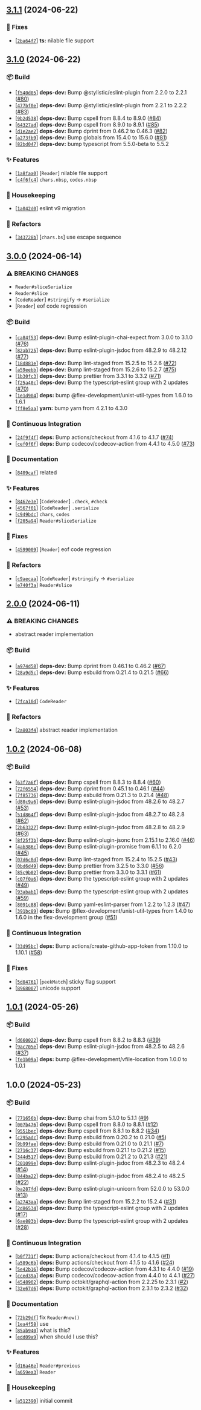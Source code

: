 ## [3.1.1](https://github.com/flex-development/vfile-reader/compare/3.1.0...3.1.1) (2024-06-22)

### :bug: Fixes

- [[`2ba64f7`](https://github.com/flex-development/vfile-reader/commit/2ba64f799afa924fa30ac3bc32e5214c24409a33)] **ts:** nilable file support

## [3.1.0](https://github.com/flex-development/vfile-reader/compare/3.0.0...3.1.0) (2024-06-22)

### :package: Build

- [[`f540d05`](https://github.com/flex-development/vfile-reader/commit/f540d05e084645cb200b7d475bde9d7af7888e90)] **deps-dev:** Bump @stylistic/eslint-plugin from 2.2.0 to 2.2.1 ([#80](https://github.com/flex-development/vfile-reader/issues/80))
- [[`477bf0e`](https://github.com/flex-development/vfile-reader/commit/477bf0e379192e13647d8e50b2f69e85be8072a4)] **deps-dev:** Bump @stylistic/eslint-plugin from 2.2.1 to 2.2.2 ([#83](https://github.com/flex-development/vfile-reader/issues/83))
- [[`9b2d538`](https://github.com/flex-development/vfile-reader/commit/9b2d538b01aedba2a78c898c40472e2f97e8bcbe)] **deps-dev:** Bump cspell from 8.8.4 to 8.9.0 ([#84](https://github.com/flex-development/vfile-reader/issues/84))
- [[`64327ad`](https://github.com/flex-development/vfile-reader/commit/64327ad5fb2b4073e530b94885f845637014f576)] **deps-dev:** Bump cspell from 8.9.0 to 8.9.1 ([#85](https://github.com/flex-development/vfile-reader/issues/85))
- [[`d1e2ae2`](https://github.com/flex-development/vfile-reader/commit/d1e2ae2d24ed6f0d3b4869272666a60c54e9a719)] **deps-dev:** Bump dprint from 0.46.2 to 0.46.3 ([#82](https://github.com/flex-development/vfile-reader/issues/82))
- [[`a273fb9`](https://github.com/flex-development/vfile-reader/commit/a273fb92f9003e14e7ab64ca7ecc964d28d17893)] **deps-dev:** Bump globals from 15.4.0 to 15.6.0 ([#81](https://github.com/flex-development/vfile-reader/issues/81))
- [[`82bd047`](https://github.com/flex-development/vfile-reader/commit/82bd0478841df33bb1266dc5e018d8a5659e1fdd)] **deps-dev:** bump typescript from 5.5.0-beta to 5.5.2

### :sparkles: Features

- [[`1a8faa0`](https://github.com/flex-development/vfile-reader/commit/1a8faa051d799002e93705364b74ce725307cd3d)] [`Reader`] nilable file support
- [[`c4f6fc4`](https://github.com/flex-development/vfile-reader/commit/c4f6fc449d80cfc1dce8da164c1a161c6419c9c3)] `chars.nbsp`, `codes.nbsp`

### :house_with_garden: Housekeeping

- [[`1a042d0`](https://github.com/flex-development/vfile-reader/commit/1a042d08f9fb39bc1d0063950a48d0465372012a)] eslint v9 migration

### :mechanical_arm: Refactors

- [[`343728b`](https://github.com/flex-development/vfile-reader/commit/343728bcf755c3efc315d1cf7d2b2fa1f706a72c)] [`chars.bs`] use escape sequence

## [3.0.0](https://github.com/flex-development/vfile-reader/compare/2.0.0...3.0.0) (2024-06-14)

### ⚠ BREAKING CHANGES

- `Reader#sliceSerialize`
- `Reader#slice`
- [`CodeReader`] `#stringify` -> `#serialize`
- [`Reader`] eof code regression

### :package: Build

- [[`ca84f53`](https://github.com/flex-development/vfile-reader/commit/ca84f53c451d8ac034fa01b413aa81aa872278bf)] **deps-dev:** Bump eslint-plugin-chai-expect from 3.0.0 to 3.1.0 ([#76](https://github.com/flex-development/vfile-reader/issues/76))
- [[`82ab725`](https://github.com/flex-development/vfile-reader/commit/82ab725c70a83361dcd2f32a39a9cb5e4bbe689a)] **deps-dev:** Bump eslint-plugin-jsdoc from 48.2.9 to 48.2.12 ([#77](https://github.com/flex-development/vfile-reader/issues/77))
- [[`18d881e`](https://github.com/flex-development/vfile-reader/commit/18d881e970630422ba7766c24ff8141b5b5e97dd)] **deps-dev:** Bump lint-staged from 15.2.5 to 15.2.6 ([#72](https://github.com/flex-development/vfile-reader/issues/72))
- [[`a59eebb`](https://github.com/flex-development/vfile-reader/commit/a59eebb1817cb5a3aa8868f3d9af2b8ca83cfef2)] **deps-dev:** Bump lint-staged from 15.2.6 to 15.2.7 ([#75](https://github.com/flex-development/vfile-reader/issues/75))
- [[`1b30fc3`](https://github.com/flex-development/vfile-reader/commit/1b30fc33b872f1066b6c51f47c6cc33d0c093203)] **deps-dev:** Bump prettier from 3.3.1 to 3.3.2 ([#71](https://github.com/flex-development/vfile-reader/issues/71))
- [[`f25a40c`](https://github.com/flex-development/vfile-reader/commit/f25a40cb0fae26ef4c45b325697f7514ce75869d)] **deps-dev:** Bump the typescript-eslint group with 2 updates ([#70](https://github.com/flex-development/vfile-reader/issues/70))
- [[`1e1d904`](https://github.com/flex-development/vfile-reader/commit/1e1d904d8996332e80157a020633ed08cecc40a7)] **deps:** bump @flex-development/unist-util-types from 1.6.0 to 1.6.1
- [[`ff8e5aa`](https://github.com/flex-development/vfile-reader/commit/ff8e5aaebd8eab2f414b45e605ca733cf786ba40)] **yarn:** bump yarn from 4.2.1 to 4.3.0

### :robot: Continuous Integration

- [[`24f9f4f`](https://github.com/flex-development/vfile-reader/commit/24f9f4f6095ffc6a21ce4690de92430c125fd3db)] **deps:** Bump actions/checkout from 4.1.6 to 4.1.7 ([#74](https://github.com/flex-development/vfile-reader/issues/74))
- [[`cef0f6f`](https://github.com/flex-development/vfile-reader/commit/cef0f6ff63f9526d71ba03ec7046a6d9ad40fe6b)] **deps:** Bump codecov/codecov-action from 4.4.1 to 4.5.0 ([#73](https://github.com/flex-development/vfile-reader/issues/73))

### :pencil: Documentation

- [[`8409caf`](https://github.com/flex-development/vfile-reader/commit/8409cafd341f1296d4ecce18c2b83ba2d8a65ef2)] related

### :sparkles: Features

- [[`8467e3e`](https://github.com/flex-development/vfile-reader/commit/8467e3e34b36bbb7a9fb87527b4a482442c84bdc)] [`CodeReader`] `.check`, `#check`
- [[`4567f01`](https://github.com/flex-development/vfile-reader/commit/4567f016b7a28f5ea6851b7a2bedd7284a6e31fe)] [`CodeReader`] `.serialize`
- [[`c949bdc`](https://github.com/flex-development/vfile-reader/commit/c949bdc6f673f821eabbc00ccdec09a1cf718437)] `chars`, `codes`
- [[`f205a94`](https://github.com/flex-development/vfile-reader/commit/f205a941bbee35d94f1259c4b761acf404169e96)] `Reader#sliceSerialize`

### :bug: Fixes

- [[`4599009`](https://github.com/flex-development/vfile-reader/commit/4599009a8908a9dbf741980893a87a1cbe92d470)] [`Reader`] eof code regression

### :mechanical_arm: Refactors

- [[`c9aecaa`](https://github.com/flex-development/vfile-reader/commit/c9aecaa43fd70163a84f223322c77723cdcd1a18)] [`CodeReader`] `#stringify` -> `#serialize`
- [[`e740f3a`](https://github.com/flex-development/vfile-reader/commit/e740f3a00661ad4bf19d9b3ff3e3ac31c2d51cd6)] `Reader#slice`

## [2.0.0](https://github.com/flex-development/vfile-reader/compare/1.0.2...2.0.0) (2024-06-11)

### ⚠ BREAKING CHANGES

- abstract reader implementation

### :package: Build

- [[`a974d58`](https://github.com/flex-development/vfile-reader/commit/a974d583d5f2a50e820ad4139633d2a6a79871e8)] **deps-dev:** Bump dprint from 0.46.1 to 0.46.2 ([#67](https://github.com/flex-development/vfile-reader/issues/67))
- [[`28a9d5c`](https://github.com/flex-development/vfile-reader/commit/28a9d5c8d385c6c67261335449b48af87b076d93)] **deps-dev:** Bump esbuild from 0.21.4 to 0.21.5 ([#66](https://github.com/flex-development/vfile-reader/issues/66))

### :sparkles: Features

- [[`7fca10d`](https://github.com/flex-development/vfile-reader/commit/7fca10d5be93c2c546f173708000f14c9cef44a9)] `CodeReader`

### :mechanical_arm: Refactors

- [[`2a803f4`](https://github.com/flex-development/vfile-reader/commit/2a803f4c10e492390a5cd0341cf849f79f97a96c)] abstract reader implementation

## [1.0.2](https://github.com/flex-development/vfile-reader/compare/1.0.1...1.0.2) (2024-06-08)

### :package: Build

- [[`63f7a6f`](https://github.com/flex-development/vfile-reader/commit/63f7a6f647b878e5e0f1ae88f546cc2969d4350f)] **deps-dev:** Bump cspell from 8.8.3 to 8.8.4 ([#60](https://github.com/flex-development/vfile-reader/issues/60))
- [[`72f6554`](https://github.com/flex-development/vfile-reader/commit/72f655432f4859db903f4916f0cdfead5d9feb06)] **deps-dev:** Bump dprint from 0.45.1 to 0.46.1 ([#44](https://github.com/flex-development/vfile-reader/issues/44))
- [[`7f85736`](https://github.com/flex-development/vfile-reader/commit/7f857363440924edab4fca53583fc56c4399faa3)] **deps-dev:** Bump esbuild from 0.21.3 to 0.21.4 ([#48](https://github.com/flex-development/vfile-reader/issues/48))
- [[`d80c9a6`](https://github.com/flex-development/vfile-reader/commit/d80c9a63ddfdab954ec7d98f92a338b2ec872d93)] **deps-dev:** Bump eslint-plugin-jsdoc from 48.2.6 to 48.2.7 ([#53](https://github.com/flex-development/vfile-reader/issues/53))
- [[`51d864f`](https://github.com/flex-development/vfile-reader/commit/51d864fcda5b7db68478c5d80c87e61836645920)] **deps-dev:** Bump eslint-plugin-jsdoc from 48.2.7 to 48.2.8 ([#62](https://github.com/flex-development/vfile-reader/issues/62))
- [[`2b63327`](https://github.com/flex-development/vfile-reader/commit/2b633275b3b75194313bc25312fba5c0868e4390)] **deps-dev:** Bump eslint-plugin-jsdoc from 48.2.8 to 48.2.9 ([#63](https://github.com/flex-development/vfile-reader/issues/63))
- [[`8f25f3b`](https://github.com/flex-development/vfile-reader/commit/8f25f3b090d0bb01785bb07991967854bbc5a718)] **deps-dev:** Bump eslint-plugin-jsonc from 2.15.1 to 2.16.0 ([#46](https://github.com/flex-development/vfile-reader/issues/46))
- [[`4ab386c`](https://github.com/flex-development/vfile-reader/commit/4ab386c1eff27235dfe46d07402f0e6bff243b8f)] **deps-dev:** Bump eslint-plugin-promise from 6.1.1 to 6.2.0 ([#45](https://github.com/flex-development/vfile-reader/issues/45))
- [[`07d6c8d`](https://github.com/flex-development/vfile-reader/commit/07d6c8d4056285b43d257c5f383153a12a3bc5d4)] **deps-dev:** Bump lint-staged from 15.2.4 to 15.2.5 ([#43](https://github.com/flex-development/vfile-reader/issues/43))
- [[`0bd6d49`](https://github.com/flex-development/vfile-reader/commit/0bd6d496ce6da9a1da77b664e549b95fea3ed57a)] **deps-dev:** Bump prettier from 3.2.5 to 3.3.0 ([#56](https://github.com/flex-development/vfile-reader/issues/56))
- [[`85c9b02`](https://github.com/flex-development/vfile-reader/commit/85c9b0251d55cc4f275910559c98e78634767da8)] **deps-dev:** Bump prettier from 3.3.0 to 3.3.1 ([#61](https://github.com/flex-development/vfile-reader/issues/61))
- [[`c07f0a6`](https://github.com/flex-development/vfile-reader/commit/c07f0a621c4757d4e2310ce409898447baa7bde6)] **deps-dev:** Bump the typescript-eslint group with 2 updates ([#49](https://github.com/flex-development/vfile-reader/issues/49))
- [[`93abab1`](https://github.com/flex-development/vfile-reader/commit/93abab12eae3548d943c78cfd269fe08f52e9901)] **deps-dev:** Bump the typescript-eslint group with 2 updates ([#59](https://github.com/flex-development/vfile-reader/issues/59))
- [[`8091c88`](https://github.com/flex-development/vfile-reader/commit/8091c88f51cc80db7a816772dc91940778c4e89e)] **deps-dev:** Bump yaml-eslint-parser from 1.2.2 to 1.2.3 ([#47](https://github.com/flex-development/vfile-reader/issues/47))
- [[`391bc89`](https://github.com/flex-development/vfile-reader/commit/391bc894283af80c44c74f6a2dc0744c5bb7fca6)] **deps:** Bump @flex-development/unist-util-types from 1.4.0 to 1.6.0 in the flex-development group ([#51](https://github.com/flex-development/vfile-reader/issues/51))

### :robot: Continuous Integration

- [[`33d95bc`](https://github.com/flex-development/vfile-reader/commit/33d95bccba4ffc7563073c7970ae7bf79a6641ad)] **deps:** Bump actions/create-github-app-token from 1.10.0 to 1.10.1 ([#58](https://github.com/flex-development/vfile-reader/issues/58))

### :bug: Fixes

- [[`5d04761`](https://github.com/flex-development/vfile-reader/commit/5d047615ed83c6ba4a0f2aea89142ab830b1154b)] [`peekMatch`] sticky flag support
- [[`8968007`](https://github.com/flex-development/vfile-reader/commit/89680075a5c1634d9589c0ee5d10358f61d46d75)] unicode support

## [1.0.1](https://github.com/flex-development/vfile-reader/compare/1.0.0...1.0.1) (2024-05-26)

### :package: Build

- [[`d660022`](https://github.com/flex-development/vfile-reader/commit/d660022600ebfc94236fa77b6e5f543a467cc41e)] **deps-dev:** Bump cspell from 8.8.2 to 8.8.3 ([#39](https://github.com/flex-development/vfile-reader/issues/39))
- [[`9ac705e`](https://github.com/flex-development/vfile-reader/commit/9ac705e0e9e2513877979fa1458dd36637fbfef2)] **deps-dev:** Bump eslint-plugin-jsdoc from 48.2.5 to 48.2.6 ([#37](https://github.com/flex-development/vfile-reader/issues/37))
- [[`fe1b09a`](https://github.com/flex-development/vfile-reader/commit/fe1b09a713f6e6449bd63a90d320bf12e42a0889)] **deps:** bump @flex-development/vfile-location from 1.0.0 to 1.0.1

## 1.0.0 (2024-05-23)

### :package: Build

- [[`771656b`](https://github.com/flex-development/vfile-reader/commit/771656b54c7484d3e1097973afdcdef58faf69a9)] **deps-dev:** Bump chai from 5.1.0 to 5.1.1 ([#9](https://github.com/flex-development/vfile-reader/issues/9))
- [[`007b476`](https://github.com/flex-development/vfile-reader/commit/007b4761bf36785af5e0a052f4e7b140ab0877c6)] **deps-dev:** Bump cspell from 8.8.0 to 8.8.1 ([#12](https://github.com/flex-development/vfile-reader/issues/12))
- [[`9551bec`](https://github.com/flex-development/vfile-reader/commit/9551bec9e97d7c56ab393dc9ef5af8a7901acd93)] **deps-dev:** Bump cspell from 8.8.1 to 8.8.2 ([#34](https://github.com/flex-development/vfile-reader/issues/34))
- [[`c295adc`](https://github.com/flex-development/vfile-reader/commit/c295adc89b36e172176daea32d6d4e826bfd8d01)] **deps-dev:** Bump esbuild from 0.20.2 to 0.21.0 ([#5](https://github.com/flex-development/vfile-reader/issues/5))
- [[`9b99fae`](https://github.com/flex-development/vfile-reader/commit/9b99faebf754e8445f75d1ff98d9e92e4d1bb128)] **deps-dev:** Bump esbuild from 0.21.0 to 0.21.1 ([#7](https://github.com/flex-development/vfile-reader/issues/7))
- [[`2716c37`](https://github.com/flex-development/vfile-reader/commit/2716c37ecf2d1b0749c47d62cf1314ff344441cb)] **deps-dev:** Bump esbuild from 0.21.1 to 0.21.2 ([#15](https://github.com/flex-development/vfile-reader/issues/15))
- [[`344d517`](https://github.com/flex-development/vfile-reader/commit/344d517418688493ada20f1761640371b762b141)] **deps-dev:** Bump esbuild from 0.21.2 to 0.21.3 ([#21](https://github.com/flex-development/vfile-reader/issues/21))
- [[`201099e`](https://github.com/flex-development/vfile-reader/commit/201099e194a39b217b731a6dcf6237125aff7992)] **deps-dev:** Bump eslint-plugin-jsdoc from 48.2.3 to 48.2.4 ([#14](https://github.com/flex-development/vfile-reader/issues/14))
- [[`844ba22`](https://github.com/flex-development/vfile-reader/commit/844ba2206229413cc0c76847f4ece1b49c693f70)] **deps-dev:** Bump eslint-plugin-jsdoc from 48.2.4 to 48.2.5 ([#22](https://github.com/flex-development/vfile-reader/issues/22))
- [[`ba287fd`](https://github.com/flex-development/vfile-reader/commit/ba287fd79d78ac95cccfb5442b5daad6c76f3d42)] **deps-dev:** Bump eslint-plugin-unicorn from 52.0.0 to 53.0.0 ([#13](https://github.com/flex-development/vfile-reader/issues/13))
- [[`a2743aa`](https://github.com/flex-development/vfile-reader/commit/a2743aa19dfb8ed29e9a1c53edf528aa98ac43ae)] **deps-dev:** Bump lint-staged from 15.2.2 to 15.2.4 ([#31](https://github.com/flex-development/vfile-reader/issues/31))
- [[`2d86534`](https://github.com/flex-development/vfile-reader/commit/2d86534fa2aba06267854b824837063f34da8f9b)] **deps-dev:** Bump the typescript-eslint group with 2 updates ([#17](https://github.com/flex-development/vfile-reader/issues/17))
- [[`6ae883b`](https://github.com/flex-development/vfile-reader/commit/6ae883bf6bb4467a1e79cbdc0abd2d99fd3f458a)] **deps-dev:** Bump the typescript-eslint group with 2 updates ([#28](https://github.com/flex-development/vfile-reader/issues/28))

### :robot: Continuous Integration

- [[`b0f731f`](https://github.com/flex-development/vfile-reader/commit/b0f731f42a30dcb83bde9098bd2ff57dc3585905)] **deps:** Bump actions/checkout from 4.1.4 to 4.1.5 ([#1](https://github.com/flex-development/vfile-reader/issues/1))
- [[`a589c6b`](https://github.com/flex-development/vfile-reader/commit/a589c6b05493f833385a386f50572fd26910d799)] **deps:** Bump actions/checkout from 4.1.5 to 4.1.6 ([#24](https://github.com/flex-development/vfile-reader/issues/24))
- [[`5e42b16`](https://github.com/flex-development/vfile-reader/commit/5e42b16f214d38c45865cc438b25b7dcafa50ac0)] **deps:** Bump codecov/codecov-action from 4.3.1 to 4.4.0 ([#19](https://github.com/flex-development/vfile-reader/issues/19))
- [[`cced39a`](https://github.com/flex-development/vfile-reader/commit/cced39a03fb8142b4c65ee63ad8f614c79c1035f)] **deps:** Bump codecov/codecov-action from 4.4.0 to 4.4.1 ([#27](https://github.com/flex-development/vfile-reader/issues/27))
- [[`4548902`](https://github.com/flex-development/vfile-reader/commit/4548902f68ca3e5ca4d1f7a394412240384d9350)] **deps:** Bump octokit/graphql-action from 2.2.25 to 2.3.1 ([#2](https://github.com/flex-development/vfile-reader/issues/2))
- [[`32e67d6`](https://github.com/flex-development/vfile-reader/commit/32e67d6b45673d3a6902e103b2f060e944f28598)] **deps:** Bump octokit/graphql-action from 2.3.1 to 2.3.2 ([#32](https://github.com/flex-development/vfile-reader/issues/32))

### :pencil: Documentation

- [[`72b29df`](https://github.com/flex-development/vfile-reader/commit/72b29df1c3e31986882e53b635a08ce37073e11c)] fix `Reader#now()`
- [[`1ea4f58`](https://github.com/flex-development/vfile-reader/commit/1ea4f583dc9b953cbf9c3e63fa801b8c33cfe5d3)] use
- [[`85ab940`](https://github.com/flex-development/vfile-reader/commit/85ab94023594f8089a10741bd05a571132ec6bf9)] what is this?
- [[`edd09a9`](https://github.com/flex-development/vfile-reader/commit/edd09a93bdbf2619dc4aeafbdf0ee2e0ace222b7)] when should I use this?

### :sparkles: Features

- [[`d16a46e`](https://github.com/flex-development/vfile-reader/commit/d16a46e4243b333b8c0811aa7c329a649d705321)] `Reader#previous`
- [[`a659ea3`](https://github.com/flex-development/vfile-reader/commit/a659ea3aa2d250e8d8ac8cdf3b1ed97ee09c7d2f)] `Reader`

### :house_with_garden: Housekeeping

- [[`a512390`](https://github.com/flex-development/vfile-reader/commit/a512390df6e0b65146ca8d3516622fa1e48a6c21)] initial commit








